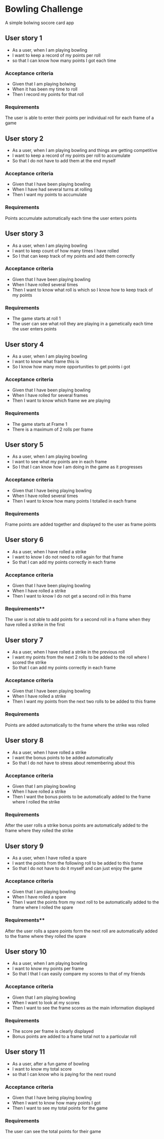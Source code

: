 
Bowling Challenge
=================

A simple bolwing socore card app

## User story 1

* As a user, when I am playing bowling
* I want to keep a record of my points per roll
* so that I can know how many points I got each time

### Acceptance criteria

* Given that I am playing bolwing
* When it has been my time to roll
* Then I record my points for that roll

### Requirements

The user is able to enter their points per individual roll for each frame of a game



## User story 2

* As a user, when I am playing bowling and things are getting competitive
* I want to keep a record of my points per roll to accumulate
* So that I do not have to add them at the end myself

### Acceptance criteria

* Given that I have been playing bowling
* When I have had several turns at rolling
* Then I want my points to accumulate

### Requirements

Points accumulate automatically each time the user enters points


## User story 3

* As a user, when I am playing bowling
* I want to keep count of how many times I have rolled
* So I that can keep track of my points and add them correctly

### Acceptance criteria

* Given that I have been playing bowling
* When I have rolled several times
* Then I want to know what roll is which so I know how to keep track of my points

### Requirements
* The game starts at roll 1
* The user can see what roll they are playing in a gametically each time the user enters points


## User story 4

* As a user, when I am playing bowling
* I want to know what frame this is
* So I know how many more opportunities to get points i got

### Acceptance criteria

* Given that I have been playing bowling
* When I have rolled for several frames
* Then I want to know which frame we are playing

### Requirements

* The game starts at Frame 1
* There is a maximum of 2 rolls per frame


## User story 5

* As a user, when I am playing bowling
* I want to see what my points are in each frame
* So I that I can know how I am doing in the game as it progresses

### Acceptance criteria

* Given that I have being playing bowling
* When I have rolled several times
* Then I want to know how many points I totalled in each frame

### Requirements

Frame points are added together and displayed to the user as frame points


## User story 6

* As a user, when I have rolled a strike
* I want to know I do not need to roll again for that frame
* So that I can add my points correctly in each frame

### Acceptance criteria

* Given that I have been playing bowling
* When I have rolled a strike
* Then I want to know I do not get a second roll in this frame

### Requirements**

The user is not able to add points for a second roll in a frame when they have rolled a strike in the first


## User story 7

* As a user, when I have rolled a strike in the previous roll
* I want my points from the next 2 rolls to be added to the roll where I scored the strike 
* So that I can add my points correctly in each frame

### Acceptance criteria

* Given that I have been playing bowling
* When I have rolled a strike
* Then I want my points from the next two rolls to be added to this frame

### Requirements

Points are added automatically to the frame where the strike was rolled


## User story 8

* As a user, when I have rolled a strike
* I want the bonus points to be added automatically
* So that I do not have to stress about remembering about this

### Acceptance criteria

* Given that I am playing bowling
* When I have rolled a strike
* Then I want the bonus points to be automatically added to the frame where I rolled the strike

### Requirements

After the user rolls a strike bonus points  are automatically added to the frame where they rolled the strike


## User story 9

* As a user, when I have rolled a spare
* I want the points from the following roll to be added to this frame
* So that I do not have to do it myself and can just enjoy the game

### Acceptance criteria

* Given that I am playing bowling
* When I have rolled a spare
* Then I want the points from my next roll to be automatically added to the frame where I rolled the spare

### Requirements**

After the user rolls a spare points form the next roll are automatically added to the frame where they rolled the spare


## User story 10

* As a user, when I am playing bowling
* I want to know my points per frame 
* So that I that I can easily compare my scores to that of my friends

### Acceptance criteria

* Given that I am playing bowling
* When I want to look at my scores
* Then I want to see the frame scores as the main information displayed 

### Requirements

* The score per frame is clearly displayed
* Bonus points are added to a frame total not to a particular roll


## User story 11

* As a user, after a fun game of bowling
* I want to know my total score
* so that I can know who is paying for the next round

### Acceptance criteria

* Given that I have being playing bowling
* When I want to know how many points I got
* Then I want to see my total points for the game

### Requirements

The user can see the total points for their game